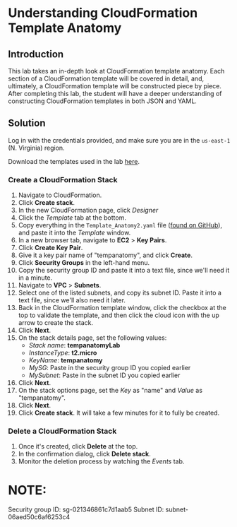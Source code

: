 # Understanding CloudFormation Template Anatomy

## Introduction

This lab takes an in-depth look at CloudFormation template anatomy. Each section of a CloudFormation template will be covered in detail, and, ultimately, a CloudFormation template will be constructed piece by piece. After completing this lab, the student will have a deeper understanding of constructing CloudFormation templates in both JSON and YAML.

## Solution

Log in with the credentials provided, and make sure you are in the `us-east-1` (N. Virginia) region.

Download the templates used in the lab [here](https://github.com/natonic/CloudFormation-Deep-Dive/tree/master/Labs/TemplateAnatomy).

### Create a CloudFormation Stack

1. Navigate to CloudFormation.
2. Click **Create stack**.
3. In the new CloudFormation page, click *Designer*
4. Click the *Template* tab at the bottom.
5. Copy everything in the `Template_Anatomy2.yaml` file ([found on GitHub](https://raw.githubusercontent.com/natonic/CloudFormation-Deep-Dive/master/Labs/TemplateAnatomy/Template_Anatomy2.yaml)), and paste it into the *Template* window.
6. In a new browser tab, navigate to **EC2** > **Key Pairs**.
7. Click **Create Key Pair**.
8. Give it a key pair name of "tempanatomy", and click **Create**.
9. Click **Security Groups** in the left-hand menu.
10. Copy the security group ID and paste it into a text file, since we'll need it in a minute.
11. Navigate to **VPC** > **Subnets**.
12. Select one of the listed subnets, and copy its subnet ID. Paste it into a text file, since we'll also need it later.
13. Back in the CloudFormation template window, click the checkbox at the top to validate the template, and then click the cloud icon with the up arrow to create the stack.
14. Click **Next**.
15. On the stack details page, set the following values:
    - *Stack name*: **tempanatomyLab**
    - *InstanceType*: **t2.micro**
    - *KeyName*: **tempanatomy**
    - *MySG*: Paste in the security group ID you copied earlier
    - *MySubnet*: Paste in the subnet ID you copied earlier
16. Click **Next**.
17. On the stack options page, set the *Key* as "name" and *Value* as "tempanatomy".
18. Click **Next**.
19. Click **Create stack**. It will take a few minutes for it to fully be created.

### Delete a CloudFormation Stack

1. Once it's created, click **Delete** at the top.
2. In the confirmation dialog, click **Delete stack**.
3. Monitor the deletion process by watching the *Events* tab.

# NOTE:
Security group ID: sg-021346861c7d1aab5
Subnet ID: subnet-06aed50c6af6253c4
